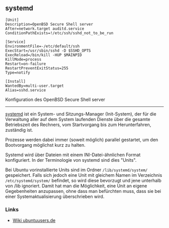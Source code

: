 systemd
-------

	[Unit]
	Description=OpenBSD Secure Shell server
	After=network.target auditd.service
	ConditionPathExists=!/etc/ssh/sshd_not_to_be_run
	
	[Service]
	EnvironmentFile=-/etc/default/ssh
	ExecStart=/usr/sbin/sshd -D $SSHD_OPTS
	ExecReload=/bin/kill -HUP $MAINPID
	KillMode=process
	Restart=on-failure
	RestartPreventExitStatus=255
	Type=notify
	
	[Install]
	WantedBy=multi-user.target
	Alias=sshd.service

Konfiguration des OpenBSD Secure Shell server

- - -

[systemd](https://wiki.ubuntuusers.de/systemd/) ist ein System- und Sitzungs-Manager (Init-System), der für die Verwaltung aller auf dem System laufenden Dienste über die gesamte Betriebszeit des Rechners, vom Startvorgang bis zum Herunterfahren, zuständig ist. 

Prozesse werden dabei immer (soweit möglich) parallel gestartet, um den Bootvorgang möglichst kurz zu halten.

Systemd wird über Dateien mit einem INI-Datei-ähnlichen Format konfiguriert. In der Terminologie von systemd sind dies "Units". 

Bei Ubuntu vorinstallierte Units sind im Ordner `/lib/systemd/system/` gespeichert. Falls sich jedoch eine Unit mit gleichem Namen im Verzeichnis `/etc/systemd/system/` befindet, so wird diese bevorzugt und jene unterhalb von /lib ignoriert. Damit hat man die Möglichkeit, eine Unit an eigene Gegebenheiten anzupassen, ohne dass man befürchten muss, dass sie bei einer Systemaktualisierung überschrieben wird.

### Links

* [Wiki ubuntuusers.de](https://wiki.ubuntuusers.de/systemd/) 